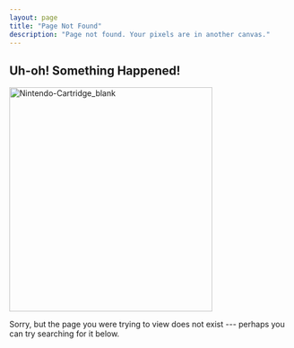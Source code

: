 ```yaml
---
layout: page
title: "Page Not Found"
description: "Page not found. Your pixels are in another canvas."
---  
```


## Uh-oh! Something Happened!


<a href="https://www.flickr.com/photos/126304189@N08/14923759125" title="Nintendo-Cartridge_blank by Perscitus Instigo, on Flickr"><img src="https://farm6.staticflickr.com/5572/14923759125_0f9f40c69d_o.png" width="362" height="400" alt="Nintendo-Cartridge_blank"></a>


Sorry, but the page you were trying to view does not exist --- perhaps you can try searching for it below.

<script type="text/javascript">
  var GOOG_FIXURL_LANG = 'en';
  var GOOG_FIXURL_SITE = '{{ site.url }}'
</script>
<script type="text/javascript"
  src="http://linkhelp.clients.google.com/tbproxy/lh/wm/fixurl.js">
</script>